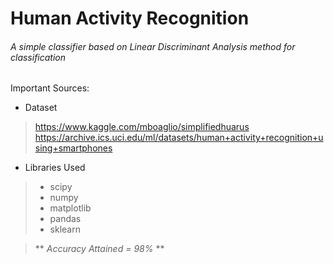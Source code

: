 # Human Activity Recognition
###### A simple classifier based on Linear Discriminant Analysis method for classification

Important Sources:
- Dataset
> https://www.kaggle.com/mboaglio/simplifiedhuarus
> https://archive.ics.uci.edu/ml/datasets/human+activity+recognition+using+smartphones

- Libraries Used
> * scipy
> * numpy
> * matplotlib
> * pandas
> * sklearn

> ** *Accuracy Attained = 98%* **
